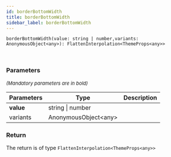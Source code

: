 ```yaml
---
id: borderBottomWidth
title: borderBottomWidth
sidebar_label: borderBottomWidth
---
```


```tsx
borderBottomWidth(value: string | number,variants: AnonymousObject<any>): FlattenInterpolation<ThemeProps<any>>
```
<br/>



### Parameters

<font size="2"><i>(Mandatory parameters are in bold)</i></font>

| Parameters | Type | Description |
| --------- | ---- | ----------- |
| **value** | string \| number |  |
| variants | AnonymousObject<any\> |  |


### Return



The return is of type <code>FlattenInterpolation<ThemeProps<any\>\></code>